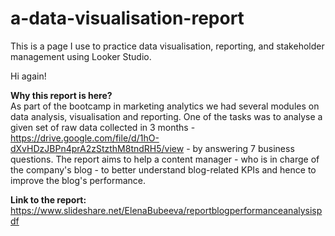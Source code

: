 # a-data-visualisation-report
This is a page I use to practice data visualisation, reporting, and stakeholder management using Looker Studio.

Hi again!

<b>Why this report is here?</b></br>
As part of the bootcamp in marketing analytics we had several modules on data analysis, visualisation and reporting. One of the tasks was to analyse a given set of raw data collected in 3 months - https://drive.google.com/file/d/1hO-dXvHDzJBPn4prA2zStzthM8tndRH5/view - by answering 7 business questions. The report aims to help a content manager - who is in charge of the company's blog - to better understand blog-related KPIs and hence to improve the blog's performance.

<b>Link to the report:</b></br>
https://www.slideshare.net/ElenaBubeeva/reportblogperformanceanalysispdf

